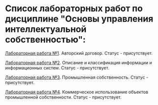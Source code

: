 # Список лабораторных работ по дисциплине "Основы управления интеллектуальной собственностью":

[Лабораторная работa №1](https://github.com/oooNAKooo/BSUIR/tree/main/4%20sem/OUIS_%26%26_OInfB/OUIS/lab_1). Авторский договор. Статус - присутствует.

[Лабораторная работа №2](https://github.com/oooNAKooo/BSUIR/tree/main/4%20sem/OUIS_%26%26_OInfB/OUIS/lab_2). Описание и классификация информации и информационных систем. Статус - присутствует.

[Лабораторная работа №3](https://github.com/oooNAKooo/BSUIR/tree/main/4%20sem/OUIS_%26%26_OInfB/OUIS/lab_3). Промышленная собственность. Статус - присутствует.

[Лабораторная работа №4](https://github.com/oooNAKooo/BSUIR/tree/main/4%20sem/OUIS_%26%26_OInfB/OUIS/lab_4). Коммерческое использование объектов промышленной собственности. Статус - присутствует.
